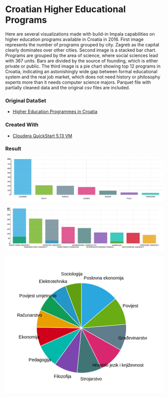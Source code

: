 
Croatian Higher Educational Programs
===================================================

Here are several visualizations made with build-in Impala capabilities on higher education programs available in Croatia in 2016. First image represents the number of programs grouped by city. Zagreb as the capital clearly dominates over other cities. Second image is a stacked bar chart. Programs are grouped by the area of science, where social sciences lead with 367 units. Bars are divided by the source of founding, which is either private or public. The third image is a pie chart showing top 12 programs in Croatia, indicating an astonishingly wide gap between formal educational system and the real job market, which does not need history or philosophy experts more than it needs computer science majors. Parquet file with partially cleaned data and the original csv files are included.


### Original DataSet

* [Higher Education Programmes in Croatia](https://data.gov.hr/dataset/studijski-programi-visokih-ucilista)


### Created With

* [Cloudera QuickStart 5.13 VM](https://www.cloudera.com/documentation/enterprise/5-13-x/topics/cloudera_quickstart_vm.html)


### Result

![Higher Education Programmes - Number of Programmes per City - Matko Soric](https://github.com/matkosoric/Data-Visualizations/blob/master/Impala/CroatianHigherEducationPrograms/1.programs_by_city.png?raw=true "Number of Programmes per City - Matko Soric")

![Higher Education Programmes - Private and Public per field - Matko Soric](https://github.com/matkosoric/Data-Visualizations/blob/master/Impala/CroatianHigherEducationPrograms/2.private_and_public_programs_by_field.png?raw=true "Private and Public per field - Matko Soric")

![Higher Education Programmes - Top 12 Programmes - Matko Soric](https://github.com/matkosoric/Data-Visualizations/blob/master/Impala/CroatianHigherEducationPrograms/3.top_12_programs.png?raw=true "Top 12 Programmes - Matko Soric")
      
    
